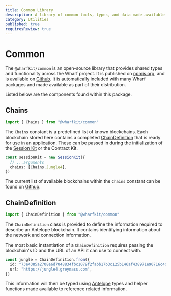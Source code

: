 ```yaml
---
title: Common Library
description: A library of common tools, types, and data made available throughout the entire Wharf SDK product suite.
category: Utilities
published: true
requiresReview: true
---
```


# Common

The `@wharfkit/common` is an open-source library that provides shared types and functionality across the Wharf project. It is published on [npmjs.org](https://npmjs.com/package/@wharfkit/common), and is available on [Github](https://github.com/wharfkit/common/). It is automatically included with many Wharf packages and made available as part of their distribution.

Listed below are the components found within this package.

## Chains

```ts
import { Chains } from "@wharfkit/common"
```

The `Chains` constant is a predefined list of known blockchains. Each blockchain stored here contains a completed [ChainDefinition](/docs/utilities/common-library#chaindefinition) that is ready for use in an application. These can be passed in during the initialization of the [Session Kit](/docs/sessionkit) or the Contract Kit.

```ts
const sessionKit = new SessionKit({
  // ...arguments
  chains: [Chains.Jungle4],
})
```

The current list of available blockchains within the `Chains` constant can be found on [Github](https://github.com/wharfkit/common/blob/master/src/common/chains.ts#L67).

## ChainDefinition

```ts
import { ChainDefinition } from "@wharfkit/common"
```

The `ChainDefinition` class is provided to define the information required to describe an Antelope blockchain. It contains identifying information about the network and connection information.

The most basic instantiation of a `ChainDefinition` requires passing the blockchain's ID and the URL of an API it can use to connect with.

```ts
const jungle = ChainDefinition.from({
  id: "73e4385a2708e6d7048834fbc1079f2fabb17b3c125b146af438971e90716c4d",
  url: "https://jungle4.greymass.com",
})
```

This information will then be typed using [Antelope](/docs/antelope) types and helper functions made available to reference related information.
